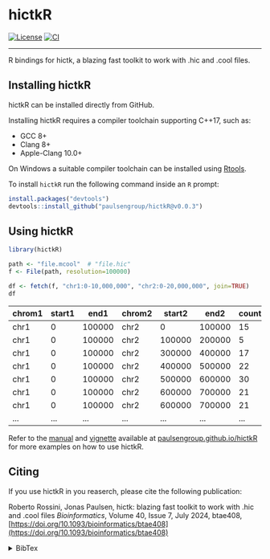 <!--
Copyright (C) 2025 Roberto Rossini <roberros@uio.no>

SPDX-License-Identifier: GPL-2.0-or-later

This library is free software: you can redistribute it and/or
modify it under the terms of the GNU Public License as published
by the Free Software Foundation; either version 3 of the License,
or (at your option) any later version.

This library is distributed in the hope that it will be useful,
but WITHOUT ANY WARRANTY; without even the implied warranty of
MERCHANTABILITY or FITNESS FOR A PARTICULAR PURPOSE.  See the GNU
Library General Public License for more details.

You should have received a copy of the GNU Public License along
with this library.  If not, see
<https://www.gnu.org/licenses/>.
-->

# hictkR

[![License](https://img.shields.io/github/license/paulsengroup/hictkR)](./LICENSE)
[![CI](https://github.com/paulsengroup/hictkR/actions/workflows/ci.yml/badge.svg)](https://github.com/paulsengroup/hictkR/actions/workflows/ci.yml)

---

R bindings for hictk, a blazing fast toolkit to work with .hic and .cool files.

## Installing hictkR

hictkR can be installed directly from GitHub.

Installing hictkR requires a compiler toolchain supporting C++17, such as:

- GCC 8+
- Clang 8+
- Apple-Clang 10.0+

On Windows a suitable compiler toolchain can be installed using [Rtools](https://cran.r-project.org/bin/windows/Rtools/).

To install `hictkR` run the following command inside an `R` prompt:

```r
install.packages("devtools")
devtools::install_github("paulsengroup/hictkR@v0.0.3")
```

## Using hictkR

```r
library(hictkR)

path <- "file.mcool"  # "file.hic"
f <- File(path, resolution=100000)

df <- fetch(f, "chr1:0-10,000,000", "chr2:0-20,000,000", join=TRUE)
df
```

| chrom1 | start1 | end1   | chrom2 | start2 | end2   | count |
| ------ | ------ | ------ | ------ | ------ | ------ | ----- |
| chr1   | 0      | 100000 | chr2   | 0      | 100000 | 15    |
| chr1   | 0      | 100000 | chr2   | 100000 | 200000 | 5     |
| chr1   | 0      | 100000 | chr2   | 300000 | 400000 | 17    |
| chr1   | 0      | 100000 | chr2   | 400000 | 500000 | 22    |
| chr1   | 0      | 100000 | chr2   | 500000 | 600000 | 30    |
| chr1   | 0      | 100000 | chr2   | 600000 | 700000 | 21    |
| chr1   | 0      | 100000 | chr2   | 600000 | 700000 | 21    |
| ...    | ...    | ...    | ...    | ...    | ...    | ...   |

Refer to the [manual](https://paulsengroup.github.io/hictkR/reference/index.html) and [vignette](https://paulsengroup.github.io/hictkR/articles/hictkR-vignette.html) available at
[paulsengroup.github.io/hictkR](https://paulsengroup.github.io/hictkR/) for more examples on how to use hictkR.

## Citing

If you use hictkR in you reaserch, please cite the following publication:

Roberto Rossini, Jonas Paulsen, hictk: blazing fast toolkit to work with .hic and .cool files
_Bioinformatics_, Volume 40, Issue 7, July 2024, btae408, [https://doi.org/10.1093/bioinformatics/btae408](https://doi.org/10.1093/bioinformatics/btae408)

<details>
<summary>BibTex</summary>

```bibtex
@article{hictk,
    author = {Rossini, Roberto and Paulsen, Jonas},
    title = "{hictk: blazing fast toolkit to work with .hic and .cool files}",
    journal = {Bioinformatics},
    volume = {40},
    number = {7},
    pages = {btae408},
    year = {2024},
    month = {06},
    issn = {1367-4811},
    doi = {10.1093/bioinformatics/btae408},
    url = {https://doi.org/10.1093/bioinformatics/btae408},
    eprint = {https://academic.oup.com/bioinformatics/article-pdf/40/7/btae408/58385157/btae408.pdf},
}
```

</details>
